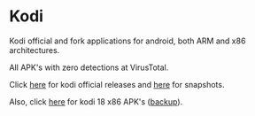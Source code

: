 # Kodi

Kodi official and fork applications for android, both ARM and x86 architectures.

All APK's with zero detections at VirusTotal.

Click [here](http://mirrors.kodi.tv/releases/android) for kodi official releases and [here](https://jenkins.kodi.tv/view/Android) for snapshots.

Also, click [here](https://www.reddit.com/r/kodi/comments/asz0ac/kodi_v181_leia_for_android_x86/) for kodi 18 x86 APK's ([backup](https://web.archive.org/web/20230519093257/https://www.reddit.com/r/kodi/comments/asz0ac/kodi_v181_leia_for_android_x86/)).
